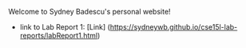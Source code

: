 Welcome to Sydney Badescu's personal website!
- link to Lab Report 1: [Link] (https://sydneywb.github.io/cse15l-lab-reports/labReport1.html)
